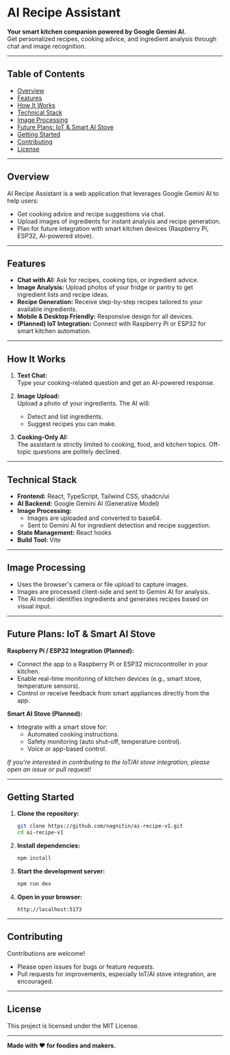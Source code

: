 # AI Recipe Assistant

**Your smart kitchen companion powered by Google Gemini AI.**  
Get personalized recipes, cooking advice, and ingredient analysis through chat and image recognition.

---

## Table of Contents

- [Overview](#overview)
- [Features](#features)
- [How It Works](#how-it-works)
- [Technical Stack](#technical-stack)
- [Image Processing](#image-processing)
- [Future Plans: IoT & Smart AI Stove](#future-plans-iot--smart-ai-stove)
- [Getting Started](#getting-started)
- [Contributing](#contributing)
- [License](#license)

---

## Overview

AI Recipe Assistant is a web application that leverages Google Gemini AI to help users:
- Get cooking advice and recipe suggestions via chat.
- Upload images of ingredients for instant analysis and recipe generation.
- Plan for future integration with smart kitchen devices (Raspberry Pi, ESP32, AI-powered stove).

---

## Features

- **Chat with AI:** Ask for recipes, cooking tips, or ingredient advice.
- **Image Analysis:** Upload photos of your fridge or pantry to get ingredient lists and recipe ideas.
- **Recipe Generation:** Receive step-by-step recipes tailored to your available ingredients.
- **Mobile & Desktop Friendly:** Responsive design for all devices.
- **(Planned) IoT Integration:** Connect with Raspberry Pi or ESP32 for smart kitchen automation.

---

## How It Works

1. **Text Chat:**  
   Type your cooking-related question and get an AI-powered response.

2. **Image Upload:**  
   Upload a photo of your ingredients. The AI will:
   - Detect and list ingredients.
   - Suggest recipes you can make.

3. **Cooking-Only AI:**  
   The assistant is strictly limited to cooking, food, and kitchen topics. Off-topic questions are politely declined.

---

## Technical Stack

- **Frontend:** React, TypeScript, Tailwind CSS, shadcn/ui
- **AI Backend:** Google Gemini AI (Generative Model)
- **Image Processing:**  
  - Images are uploaded and converted to base64.
  - Sent to Gemini AI for ingredient detection and recipe suggestion.
- **State Management:** React hooks
- **Build Tool:** Vite

---

## Image Processing

- Uses the browser's camera or file upload to capture images.
- Images are processed client-side and sent to Gemini AI for analysis.
- The AI model identifies ingredients and generates recipes based on visual input.

---

## Future Plans: IoT & Smart AI Stove

**Raspberry Pi / ESP32 Integration (Planned):**
- Connect the app to a Raspberry Pi or ESP32 microcontroller in your kitchen.
- Enable real-time monitoring of kitchen devices (e.g., smart stove, temperature sensors).
- Control or receive feedback from smart appliances directly from the app.

**Smart AI Stove (Planned):**
- Integrate with a smart stove for:
  - Automated cooking instructions.
  - Safety monitoring (auto shut-off, temperature control).
  - Voice or app-based control.

*If you're interested in contributing to the IoT/AI stove integration, please open an issue or pull request!*

---

## Getting Started

1. **Clone the repository:**
   ```bash
   git clone https://github.com/nagnitin/ai-recipe-v1.git
   cd ai-recipe-v1
   ```

2. **Install dependencies:**
   ```bash
   npm install
   ```

3. **Start the development server:**
   ```bash
   npm run dev
   ```

4. **Open in your browser:**
   ```
   http://localhost:5173
   ```

---

## Contributing

Contributions are welcome!  
- Please open issues for bugs or feature requests.
- Pull requests for improvements, especially IoT/AI stove integration, are encouraged.

---

## License

This project is licensed under the MIT License.

---

**Made with ❤️ for foodies and makers.**
